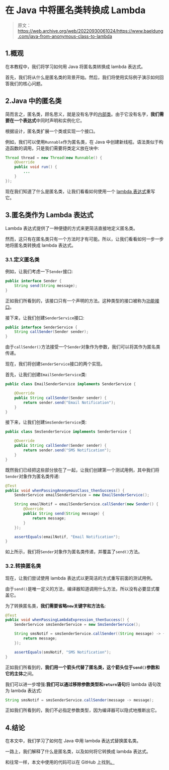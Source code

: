 # 在 Java 中将匿名类转换成 Lambda

> 原文：<https://web.archive.org/web/20220930061024/https://www.baeldung.com/java-from-anonymous-class-to-lambda>

## 1.概观

在本教程中，我们将学习如何用 Java 将匿名类转换成 lambda 表达式。

首先，我们将从什么是匿名类的背景开始。然后，我们将使用实际例子演示如何回答我们的核心问题。

## 2.Java 中的匿名类

简而言之，匿名类，顾名思义，就是没有名字的[内部类](/web/20221212232312/https://www.baeldung.com/java-nested-classes#non-static-nested-classes)。由于它没有名字，**我们需要在一个表达式**中同时声明和实例化它。

根据设计，匿名类扩展一个类或实现一个接口。

例如，我们可以使用`Runnable`作为匿名类，在 Java 中创建新线程。语法类似于构造函数的调用，只是我们需要将类定义放在块中:

```java
Thread thread = new Thread(new Runnable() {
    @Override
    public void run() {
        ...
    }
});
```

现在我们知道了什么是匿名类，让我们看看如何使用一个 [lambda 表达式](/web/20221212232312/https://www.baeldung.com/java-8-lambda-expressions-tips)重写它。

## 3.匿名类作为 Lambda 表达式

Lambda 表达式提供了一种便捷的方式来更简洁直接地定义匿名类。

然而，这只有在匿名类只有一个方法时才有可能。所以，让我们看看如何一步一步地将匿名类转换成 lambda 表达式。

### 3.1.定义匿名类

例如，让我们考虑一下`Sender`接口:

```java
public interface Sender {
    String send(String message);
}
```

正如我们所看到的，该接口只有一个声明的方法。这种类型的接口被称为[功能接口](/web/20221212232312/https://www.baeldung.com/java-8-functional-interfaces)。

接下来，让我们创建`SenderService`接口:

```java
public interface SenderService {
    String callSender(Sender sender);
}
```

由于`callSender()`方法接受一个`Sender`对象作为参数，我们可以将其作为匿名类传递。

现在，我们将创建`SenderService`接口的两个实现。

首先，让我们创建`EmailSenderService`类:

```java
public class EmailSenderService implements SenderService {

    @Override
    public String callSender(Sender sender) {
        return sender.send("Email Notification");
    }
}
```

接下来，让我们创建`SmsSenderService`类:

```java
public class SmsSenderService implements SenderService {

    @Override
    public String callSender(Sender sender) {
        return sender.send("SMS Notification");
    }
}
```

既然我们已经把这些部分放在了一起，让我们创建第一个测试用例，其中我们将`Sender`对象作为匿名类传递:

```java
@Test
public void whenPassingAnonymousClass_thenSuccess() {
    SenderService emailSenderService = new EmailSenderService();

    String emailNotif = emailSenderService.callSender(new Sender() {
        @Override
        public String send(String message) {
            return message;
        }
    });

    assertEquals(emailNotif, "Email Notification");
}
```

如上所示，我们将`Sender`对象作为匿名类传递，并覆盖了`send()`方法。

### 3.2.转换匿名类

现在，让我们尝试使用 lambda 表达式以更简洁的方式重写前面的测试用例。

由于`send()`是唯一定义的方法，编译器知道调用什么方法，所以没有必要显式覆盖它。

为了转换匿名类，**我们需要省略`new`关键字和方法名**:

```java
@Test
public void whenPassingLambdaExpression_thenSuccess() {
    SenderService smsSenderService = new SmsSenderService();

    String smsNotif = smsSenderService.callSender((String message) -> {
        return message;
    });

    assertEquals(smsNotif, "SMS Notification");
}
```

正如我们所看到的，**我们用一个箭头代替了匿名类，这个箭头位于`send()`参数和它的主体**之间。

我们可以进一步增强:**我们可以通过移除参数类型和`return`语句**将 lambda 语句改为 lambda 表达式:

```java
String smsNotif = smsSenderService.callSender(message -> message);
```

正如我们所看到的，我们不必指定参数类型，因为编译器可以隐式地推断出它。

## 4.结论

在本文中，我们学习了如何在 Java 中用 lambda 表达式替换匿名类。

一路上，我们解释了什么是匿名类，以及如何将它转换成 lambda 表达式。

和往常一样，本文中使用的代码可以在 GitHub 上找到[。](https://web.archive.org/web/20221212232312/https://github.com/eugenp/tutorials/tree/master/core-java-modules/core-java-lambdas)